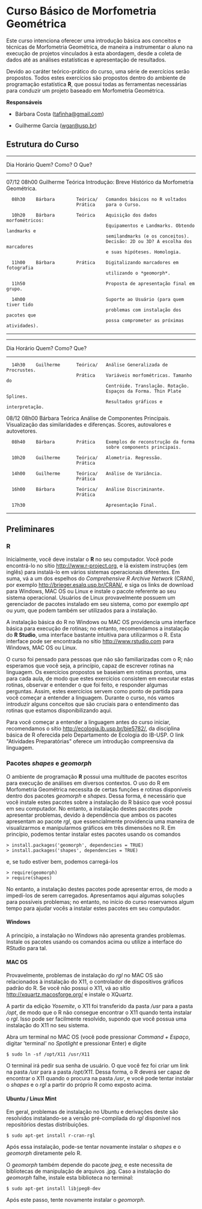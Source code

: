 # Curso Básico de Morfometria Geométrica

Este curso intenciona oferecer uma introdução básica aos conceitos e
técnicas de Morfometria Geométrica, de maneira a instrumentar o aluno
na execução de projetos vinculados à esta abordagem, desde a coleta de
dados até as análises estatísticas e apresentação de resultados.

Devido ao caráter teórico-prático do curso, uma série de exercícios
serão propostos. Todos estes exercícios são propostos dentro do
ambiente de programação estatística **R**, que possui todas as
ferramentas necessárias para conduzir um projeto baseado em
Morfometria Geométrica.

**Responsáveis**
- Bárbara Costa (<tafinha@gmail.com>)
<!-- - Daniela Rossoni (<daniela.rossoni@gmail.com>) -->
- Guilherme Garcia (<wgar@usp.br>)

## Estrutura do Curso

----- -------- -------------- ---------- --------------------------------------------
Dia   Horário  Quem?          Como?      O Que?
----- -------- -------------- ---------- --------------------------------------------
07/12 08h00    Guilherme      Teórica    Introdução: Breve Histórico da Morfometria
                                         Geométrica.

      08h30    Bárbara        Teórica/   Comandos básicos no R voltados
	                          Prática    para o Curso.
	  
      10h20    Bárbara        Teórica    Aquisição dos dados morfométricos:
                                         Equipamentos e Landmarks. Obtendo landmarks e
										 semilandmarks (e os conceitos).
										 Decisão: 2D ou 3D? A escolha dos marcadores
										 e suas hipóteses. Homologia.
										 
	  11h00    Bárbara        Prática    Digitalizando marcadores em fotografia
                                         utilizando o *geomorph*.

	  11h50                              Proposta de apresentação final em grupo.

	  14h00                              Suporte ao Usuário (para quem tiver tido
	                                     problemas com instalação dos pacotes que
                                         possa comprometer as próximas atividades).
----- -------- -------------- ---------- --------------------------------------------

----- -------- -------------- ---------- --------------------------------------------
Dia   Horário  Quem?          Como?      Que?
----- -------- -------------- ---------- --------------------------------------------
      14h30    Guilherme      Teórica/   Análise Generalizada de Procrustes.
	                          Prática    Variáveis morfométricas. Tamanho do
                                         Centróide. Translação. Rotação.
										 Espaços da Forma. Thin Plate Splines.
										 Resultados gráficos e interpretação.
                                   
08/12 08h00    Bárbara        Teórica    Análise de Componentes Principais.
                                         Visualização das similaridades e diferenças.
                                         Scores, autovalores e autovetores.

      08h40    Bárbara        Prática    Exemplos de reconstrução da forma
                                         sobre components principais.
	  
      10h20    Guilherme      Teórica/   Alometria. Regressão.
                              Prática

      14h00    Guilherme      Teórica/   Análise de Variância.
                              Prática

      16h00    Bárbara        Teórica/   Análise Discriminante.
                              Prática

      17h30                              Apresentação Final.

----- -------- -------------- ---------- --------------------------------------------

## Preliminares

### R

Inicialmente, você deve instalar o **R** no seu computador. Você pode
encontrá-lo no sítio <http://www.r-project.org>, e lá existem instruções
(em inglês) para instalá-lo em vários sistemas operacionais
diferentes. Em suma, vá a um dos espelhos do *Comprehensive R Archive
Network* (CRAN), por exemplo <http://brieger.esalq.usp.br/CRAN/>, e siga
os links de download para Windows, MAC OS ou Linux e instale o pacote
referente ao seu sistema operacional. Usuários de Linux provavelmente
possuem um gerenciador de pacotes instalado em seu sistema, como por
exemplo *apt* ou *yum*, que podem também ser utilizados para a
instalação.

A instalação básica do R no Windows ou MAC OS providencia uma
interface básica para execução de rotinas; no entanto, recomendamos a
instalação do **R Studio**, uma interface bastante intuitiva para
utilizarmos o R. Esta interface pode ser encontrada no sítio
<http://www.rstudio.com> para Windows, MAC OS ou Linux.

O curso foi pensado para pessoas que não são familiarizadas com o R;
não esperamos que você seja, a princípio, capaz de escrever rotinas na
linguagem. Os exercícios propostos se baseiam em rotinas prontas, uma
para cada aula, de modo que estes exercícios consistem em executar
estas rotinas, observar e entender o que foi feito, e responder
algumas perguntas. Assim, estes exercícios servem como ponto de
partida para você começar a entender a linguagem. Durante o curso, nós
vamos introduzir alguns conceitos que são cruciais para o entendimento
das rotinas que estamos disponibilizando aqui.

Para você começar a entender a linguagem antes do curso iniciar,
recomendamos o sítio <http://ecologia.ib.usp.br/bie5782/>, da disciplina
básica de R oferecida pelo Departamento de Ecologia do IB-USP. O link
"Atividades Preparatórias" oferece um introdução compreensiva da
linguagem.

### Pacotes _shapes_ e _geomorph_

O ambiente de programação **R** possui uma multitude de pacotes
escritos para execução de análises em diversos contextos. O uso do R
em Morfometria Geométrica necessita de certas funções e rotinas
disponíveis dentro dos pacotes *geomorph* e *shapes*. Dessa forma, é
necessário que você instale estes pacotes sobre a instalação do R
básico que você possui em seu computador. No entanto, a instalação
destes pacotes pode apresentar problemas, devido à dependência que
ambos os pacotes apresentam ao pacote *rgl*, que essencialmente
providencia uma maneira de visualizarmos e manipularmos gráficos em
três dimensões no R. Em princípio, podemos tentar instalar estes
pacotes usando os comandos

	> install.packages('geomorph', dependencies = TRUE) 
	> install.packages('shapes', dependencies = TRUE)

e, se tudo estiver bem, podemos carregá-los

	> require(geomorph)
	> require(shapes)

No entanto, a instalação destes pacotes pode apresentar erros, de modo
a impedí-los de serem carregados. Apresentamos aqui algumas soluções
para possíveis problemas; no entanto, no início do curso reservamos
algum tempo para ajudar vocês a instalar estes pacotes em seu
computador.

#### Windows

A princípio, a instalação no Windows não apresenta grandes
problemas. Instale os pacotes usando os comandos acima ou utilize a
interface do RStudio para tal.

#### MAC OS 

Provavelmente, problemas de instalação do _rgl_ no MAC OS são
relacionados à instalação do X11, o controlador de dispositivos
gráficos padrão do R. Se você não possui o X11, vá ao sítio
http://xquartz.macosforge.org/ e instale o XQuartz.

A partir da edição *Yosemite*, o X11 foi transferido da pasta */usr*
para a pasta */opt*, de modo que o R não consegue encontrar o X11
quando tenta instalar o _rgl_. Isso pode ser facilmente resolvido,
supondo que você possua uma instalação do X11 no seu sistema.

Abra um terminal no MAC OS (você pode pressionar
*Command + Espaço*, digitar 'terminal' no *Spotlight* e pressionar
Enter) e digite

	$ sudo ln -sf /opt/X11 /usr/X11

O terminal irá pedir sua senha de usuário. O que você fez foi criar um
link na pasta */usr* para a pasta */opt/X11*. Dessa forma, o R deverá
ser capaz de encontrar o X11 quando o procura na pasta */usr*, e você
pode tentar instalar o _shapes_ e o _rgl_ a partir do próprio R como
exposto acima.

#### Ubuntu / Linux Mint

Em geral, problemas de instalação no Ubuntu e derivações deste são
resolvidos instalando-se a versão pré-compilada do *rgl* disponível
nos repositórios destas distribuições.

	$ sudo apt-get install r-cran-rgl

Após essa instalação, pode-se tentar novamente instalar o _shapes_ e o
_geomorph_ diretamente pelo R.

O *geomorph* também depende do pacote *jpeg*, e este necessita de
bibliotecas de manipulação de arquivos .jpg. Caso a instalação do
*geomorph* falhe, instale esta biblioteca no terminal:

	$ sudo apt-get install libjpeg8-dev

Após este passo, tente novamente instalar o *geomorph*.

